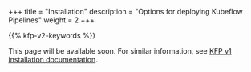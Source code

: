 +++
title = "Installation"
description = "Options for deploying Kubeflow Pipelines"
weight = 2
+++

{{% kfp-v2-keywords %}}

This page will be available soon. For similar information, see [KFP v1 installation documentation][v1-installation].

[v1-installation]: /docs/components/pipelines/legacy-v1/installation/